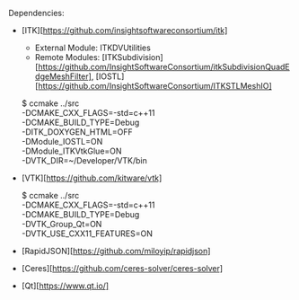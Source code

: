 Dependencies:
- [ITK][https://github.com/insightsoftwareconsortium/itk]
    - External Module: ITKDVUtilities
    - Remote Modules: [ITKSubdivision][https://github.com/InsightSoftwareConsortium/itkSubdivisionQuadEdgeMeshFilter], [IOSTL][https://github.com/InsightSoftwareConsortium/ITKSTLMeshIO]

    $ ccmake ../src \
        -DCMAKE_CXX_FLAGS=-std=c++11 \
        -DCMAKE_BUILD_TYPE=Debug \
        -DITK_DOXYGEN_HTML=OFF \
        -DModule_IOSTL=ON \
        -DModule_ITKVtkGlue=ON \
        -DVTK_DIR=~/Developer/VTK/bin

- [VTK][https://github.com/kitware/vtk]

    $ ccmake ../src \
        -DCMAKE_CXX_FLAGS=-std=c++11 \
        -DCMAKE_BUILD_TYPE=Debug \
        -DVTK_Group_Qt=ON \
        -DVTK_USE_CXX11_FEATURES=ON

- [RapidJSON][https://github.com/miloyip/rapidjson]
- [Ceres][https://github.com/ceres-solver/ceres-solver]
- [Qt][https://www.qt.io/]


